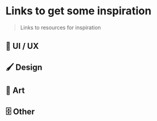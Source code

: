 # Links to get some inspiration

> Links to resources for inspiration

## 📱 UI / UX

## 🖌️ Design

## 🎨 Art

## 🗄️ Other